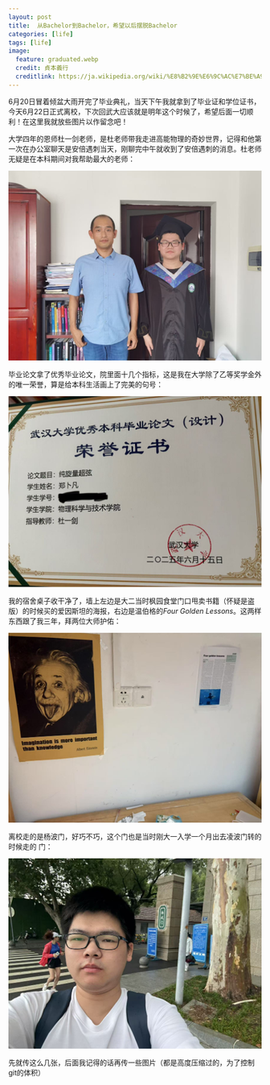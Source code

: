 ```yaml
---
layout: post
title:  从Bachelor到Bachelor，希望以后摆脱Bachelor
categories: [life]
tags: [life]
image:
  feature: graduated.webp
  credit: 貞本義行
  creditlink: https://ja.wikipedia.org/wiki/%E8%B2%9E%E6%9C%AC%E7%BE%A9%E8%A1%8C
---
```

6月20日冒着倾盆大雨开完了毕业典礼，当天下午我就拿到了毕业证和学位证书，今天6月22日正式离校，下次回武大应该就是明年这个时候了，希望后面一切顺利！在这里我就放些图片以作留念吧！

<!--more-->

大学四年的恩师杜一剑老师，是杜老师带我走进高能物理的奇妙世界，记得和他第一次在办公室聊天是安倍遇刺当天，刚聊完中午就收到了安倍遇刺的消息。杜老师无疑是在本科期间对我帮助最大的老师：

![和杜老师合影](\img\posts\graduated\2.jpg)

毕业论文拿了优秀毕业论文，院里面十几个指标，这是我在大学除了乙等奖学金外的唯一荣誉，算是给本科生活画上了完美的句号：

![优秀毕业论文奖状](\img\posts\graduated\3.jpg)

我的宿舍桌子收干净了，墙上左边是大二当时枫园食堂门口甩卖书籍（怀疑是盗版）的时候买的爱因斯坦的海报，右边是温伯格的*Four Golden Lessons*。这两样东西跟了我三年，拜两位大师护佑：

![两位大师](\img\posts\graduated\4.jpg)

离校走的是杨波门，好巧不巧，这个门也是当时刚大一入学一个月出去凌波门转的时候走的 门：

![离开学校的照片](\img\posts\graduated\1.jpg)

先就传这么几张，后面我记得的话再传一些图片（都是高度压缩过的，为了控制git的体积）
